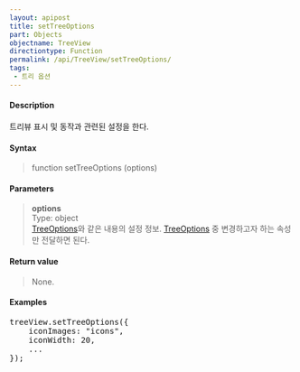 ```yaml
---
layout: apipost
title: setTreeOptions
part: Objects
objectname: TreeView
directiontype: Function
permalink: /api/TreeView/setTreeOptions/
tags:
 - 트리 옵션
---
```



#### Description

 트리뷰 표시 및 동작과 관련된 설정을 한다.

#### Syntax

> function setTreeOptions (options)

#### Parameters

> **options**  
> Type: object  
> [TreeOptions](/api/types/TreeOptions)와 같은 내용의 설정 정보. [TreeOptions](/api/types/TreeOptions) 중 변경하고자 하는 속성만 전달하면 된다.  

#### Return value

> None.

#### Examples 

<pre class="prettyprint">
treeView.setTreeOptions({
    iconImages: "icons",
    iconWidth: 20,
    ...
});
</pre>

